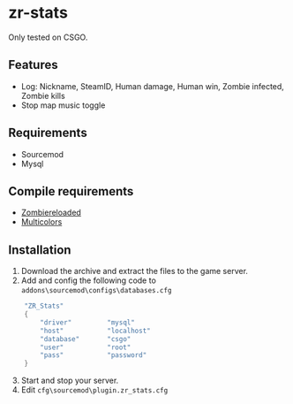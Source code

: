 # zr-stats
Only tested on CSGO.

## Features
- Log: Nickname, SteamID, Human damage, Human win, Zombie infected, Zombie kills
- Stop map music toggle

## Requirements
- Sourcemod
- Mysql

## Compile requirements
- [Zombiereloaded](https://forums.alliedmods.net/forumdisplay.php?f=132)
- [Multicolors](https://forums.alliedmods.net/showthread.php?t=247770)

## Installation
1. Download the archive and extract the files to the game server.
2. Add and config the following code to ``addons\sourcemod\configs\databases.cfg``
```C++
	"ZR_Stats"
	{
		"driver"         "mysql"
		"host"           "localhost"
		"database"       "csgo"
		"user"           "root"
		"pass"           "password"
	}
```
3. Start and stop your server.
4. Edit ``cfg\sourcemod\plugin.zr_stats.cfg``